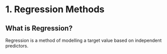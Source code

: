 # 1. Regression Methods

## What is Regression?

Regression is a method of modelling a target value based on independent predictors. 

